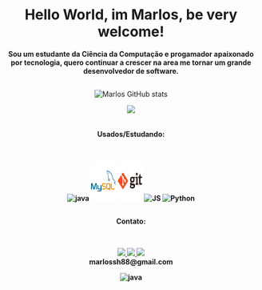 
<h1 align="center">Hello World, im Marlos, be very welcome!</h1>

<p align="center"><strong>Sou um estudante da Ciência da Computação e progamador apaixonado por tecnologia, quero continuar a crescer na area me tornar um grande desenvolvedor de software.</strong></p>

##

<div align="center">
  
  ![Marlos GitHub stats](https://github-readme-stats.vercel.app/api?username=marlossamuel&show_icons=true&theme=midnight-purple)
  
</div>

<div align="center">
  <img src="https://github-readme-stats.vercel.app/api/top-langs/?username=marlossamuel&layout=compact&theme=midnight-purple" />
</div>

##

<div align="center">
  <strong>Usados/Estudando:<strong></p>
</div>

<p>&nbsp;</p>
    
<div align="center">
<p>
  <img  alt="java" height="80" width="50" src="https://cdn.jsdelivr.net/gh/devicons/devicon/icons/java/java-original.svg">
  <img alt="mysql" height="80" width="50" src="https://raw.githubusercontent.com/devicons/devicon/master/icons/mysql/mysql-original-wordmark.svg">
  <img alt="git" height="80" width="50" src="https://raw.githubusercontent.com/devicons/devicon/master/icons/git/git-original-wordmark.svg">
  <img alt="JS" height="80" width="50" src="https://cdn.jsdelivr.net/gh/devicons/devicon@latest/icons/javascript/javascript-original.svg" />
  <img alt="Python" height="80" width="50" src="https://cdn.jsdelivr.net/gh/devicons/devicon@latest/icons/python/python-original.svg" />
          
</p>
</div>

##

<p align="center"><strong>Contato:</strong></p>

<p>&nbsp;</p>

<p align="center">
  <a href="https://wa.me/31971466130">
    <img src="https://img.shields.io/badge/WhatsApp-25D366?style=for-the-badge&logo=whatsapp&logoColor=white" />
  </a>
  <a href="https://www.instagram.com/msamueelh/">
    <img src="https://img.shields.io/badge/Instagram-E4405F?style=for-the-badge&logo=instagram&logoColor=white" />
  </a>
  <a href="https://www.linkedin.com/in/marlos-carmo-7322742b0/">
    <img src="https://img.shields.io/badge/LinkedIn-0077B5?style=for-the-badge&logo=linkedin&logoColor=white" />
  </a><br>
  marlossh88@gmail.com
  <p align="center"><img  alt="java" height="15" width="18" src="https://cdn.jsdelivr.net/gh/walkxcode/dashboard-icons/png/gmail.png">
  <p align="center">
  
</p>
